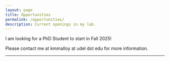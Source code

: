 ```yaml
---
layout: page
title: Opportunities
permalink: /opportunities/
description: Current openings in my lab.
---
```


I am looking for a PhD Student to start in Fall 2025! 

Please contact me at kmmalloy at udel dot edu for more information.

---

<div class="img_row">
    <img class="col three left" src="{{ site.baseurl }}/assets/img/hudson_fall.jpg" alt="" title="fall in NY"/>
</div>


